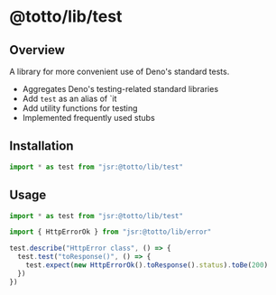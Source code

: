 # @totto/lib/test

## Overview

A library for more convenient use of Deno's standard tests.

- Aggregates Deno's testing-related standard libraries
- Add `test` as an alias of `it
- Add utility functions for testing
- Implemented frequently used stubs

## Installation

```ts
import * as test from "jsr:@totto/lib/test"
```

## Usage

```ts
import * as test from "jsr:@totto/lib/test"

import { HttpErrorOk } from "jsr:@totto/lib/error"

test.describe("HttpError class", () => {
  test.test("toResponse()", () => {
    test.expect(new HttpErrorOk().toResponse().status).toBe(200)
  })
})
```
